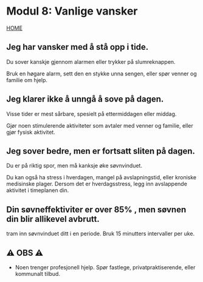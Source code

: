 # Modul 8: Vanlige vansker

[HOME](../README.md)

## Jeg har vansker med å stå opp i tide.
Du sover kanskje gjennom alarmen eller trykker på slumreknappen. 

Bruk en høgare alarm, sett den en stykke unna sengen, eller spør venner og familie om hjelp.

## Jeg klarer ikke å unngå å sove på dagen.
Visse tider er mest sårbare, spesielt på ettermiddagen eller middag.  

Gjør noen stimulerende aktiviteter som avtaler med venner og familie, eller gjør fysisk aktivitet.

## Jeg sover bedre, men er fortsatt sliten på dagen.
Du er på riktig spor, men må kanksje øke søvnvinduet. 

Du kan også ha stress i hverdagen, mangel på avslapningstid, eller kroniske medisinske plager. Dersom det er hverdagsstress, legg inn avslappende aktivitet i timeplanen din.

## Din søvneffektiviter er over 85% , men søvnen din blir allikevel avbrutt.
tram inn søvnvinduet ditt i en periode. Bruk 15 minutters intervaller per uke.

## :warning: OBS :warning:
* Noen trenger profesjonell hjelp. Spør fastlege, privatpraktiserende, eller kommunalt tilbud.
